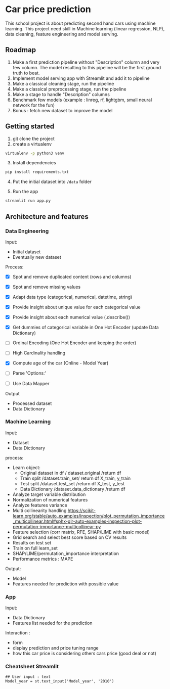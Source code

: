 # Car price prediction

This school project is about predicting second hand cars using machine learning.
This project need skill in Machine learning (linear regression, NLP), data cleaning, feature engineering and model serving.

## Roadmap
1. Make a first prediction pipeline without "Description" column and very few column. The model resulting to this pipeline will be the first ground truth to beat.
2. Implement model serving app with Streamlit and add it to pipeline
2. Make a classical cleaning stage, run the pipeline
3. Make a classical preprocessing stage, run the pipeline
4. Make a stage to handle "Description" columns
4. Benchmark few models (example : linreg, rf, lightgbm, small neural network for the fun)
5. Bonus : fetch new dataset to improve the model

## Getting started

1. git clone the project
2. create a virtualenv
```bash
virtualenv -p python3 venv
```
3. Install dependencies
```bash
pip install requirements.txt
```
4. Put the initial dataset into `/data` folder

5. Run the app
```bash
streamlit run app.py
```

## Architecture and features

### Data Engineering
Input:
- Initial dataset
- Eventually new  dataset 

Process:
- [X] Spot and remove duplicated content (rows and columns) 
- [X] Spot and remove missing values
- [X] Adapt data type (categorical, numerical, datetime, string)
- [X] Provide insight about unique value for each categorical value
- [X] Provide insight about each numerical value (.describe())
- [X] Get dummies of categorical variable in One Hot Encoder (update Data Dictionary)
- [ ] Ordinal Encoding (One Hot Encoder and keeping the order)
- [ ] High Cardinality handling
- [X] Compute age of the car (Online - Model Year)

- [ ] Parse 'Options:'
- [ ] Use Data Mapper

Output
- Processed dataset
- Data Dictionary

### Machine Learning
Input:
- Dataset
- Data Dictionary

process:
- Learn object: 
    - Original dataset in df / dataset.original /return df
    - Train split /dataset.train_set/ return df X_train, y_train
    - Test split /dataset.test_set /return df X_test, y_test
    - Data Dictionary /dataset.data_dictionary /return df
- Analyze target variable distribution
- Normalization of numerical features
- Analyze features variance
- Multi collinearity handling https://scikit-learn.org/stable/auto_examples/inspection/plot_permutation_importance_multicollinear.html#sphx-glr-auto-examples-inspection-plot-permutation-importance-multicollinear-py
- Feature selection (corr matrix, RFE, SHAP/LIME with basic model)
- Grid search and select best score based on CV results
- Results on test set
- Train on full learn_set
- SHAP/LIME/permutation_importance interpretation
- Performance metrics : MAPE

Output:
- Model 
- Features needed for prediction with possible value

### App

Input:
- Data Dictionary
- Features list needed for the prediction

Interaction :
- form
- display prediction and price tuning range
- how this car price is considering others cars price (good deal or not)

### Cheatsheet Streamlit

```python3
## User input : text
Model_year = st.text_input('Model_year', '2010')
```

